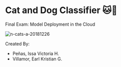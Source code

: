 # Cat and Dog Classifier 🐱🐶

Final Exam: Model Deployment in the Cloud

![n-cats-a-20181226](https://github.com/IVPENAS/Embed_FinalProj/assets/111822151/07779232-ea8c-4e2f-8a9f-09dba009c803)

Created By:
- Peñas, Issa Victoria H.
- Villamor, Earl Kristian G.
